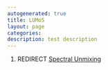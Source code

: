 ```yaml
---
autogenerated: true
title: LUMoS
layout: page
categories: 
description: test description
---
```


1.  REDIRECT [Spectral Unmixing](Spectral_Unmixing)
